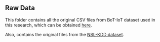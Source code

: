## Raw Data

This folder contains all the original CSV files from BoT-IoT dataset used in this research, which can be obtained [here](https://cloudstor.aarnet.edu.au/plus/s/umT99TnxvbpkkoE?path=%2FCSV%2FEntire%20Dataset).

Also, contains the original files from the [NSL-KDD dataset](https://www.unb.ca/cic/datasets/nsl.html).
